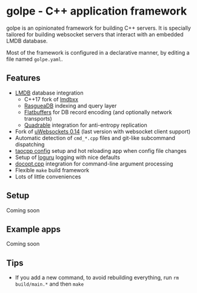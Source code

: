 # golpe - C++ application framework

golpe is an opinionated framework for building C++ servers. It is specially tailored for building websocket servers that interact with an embedded LMDB database.

Most of the framework is configured in a declarative manner, by editing a file named `golpe.yaml`.

## Features

* [LMDB](https://lmdb.tech/) database integration
  * C++17 fork of [lmdbxx](https://github.com/hoytech/lmdbxx/)
  * [RasgueaDB](https://github.com/hoytech/rasgueadb) indexing and query layer
  * [Flatbuffers](https://google.github.io/flatbuffers/) for DB record encoding (and optionally network transports)
  * [Quadrable](https://github.com/hoytech/quadrable) integration for anti-entropy replication
* Fork of [uWebsockets 0.14](https://github.com/hoytech/uWebSockets) (last version with websocket client support)
* Automatic detection of `cmd_*.cpp` files and git-like subcommand dispatching
* [taocpp config](https://github.com/taocpp/config) setup and hot reloading app when config file changes
* Setup of [loguru](https://github.com/emilk/loguru) logging with nice defaults
* [docopt.cpp](https://github.com/docopt/docopt.cpp) integration for command-line argument processing
* Flexible `make` build framework
* Lots of little conveniences

## Setup

Coming soon

## Example apps

Coming soon

## Tips

* If you add a new command, to avoid rebuilding everything, run `rm build/main.*` and then `make`
